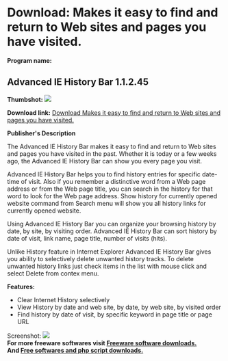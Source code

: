 # Download: Makes it easy to find and return to Web sites and pages you have visited.

**Program name:**

## Advanced IE History Bar 1.1.2.45

  
**Thumbshot:** ![](http://www.freewarefiles.com/screenshot/adviehistorybar_md.gif)   
  
**Download link:** [Download Makes it easy to find and return to Web sites and pages you have visited.](http://freesoftwares.boysofts.com/Advanced-IE-History-Bar_program_31594.html)  
  


**Publisher's Description**  
  


The Advanced IE History Bar makes it easy to find and return to Web sites and pages you have visited in the past. Whether it is today or a few weeks ago, the Advanced IE History Bar can show you every page you visit. 

Advanced IE History Bar helps you to find history entries for specific date-time of visit. Also if you remember a distinctive word from a Web page address or from the Web page title, you can search in the history for that word to look for the Web page address. Show history for currently opened website command from Search menu will show you all history links for currently opened website.

Using Advanced IE History Bar you can organize your browsing history by date, by site, by visiting order. Advanced IE History Bar can sort history by date of visit, link name, page title, number of visits (hits).

Unlike History feature in Internet Explorer Advanced IE History Bar gives you ability to selectively delete unwanted history tracks. To delete unwanted history links just check items in the list with mouse click and select Delete from contex menu.

**Features:**

  * Clear Internet History selectively 
  * View History by date and web site, by date, by web site, by visited order 
  * Find history by date of visit, by specific keyword in page title or page URL 

  
  
Screenshot: ![](http://www.freewarefiles.com/screenshot/adviehistorybar.gif)   
**For more freeware softwares visit [Freeware software downloads.](http://freesoftwares.boysofts.com/)**   
**And [Free softwares and php script downloads.](http://www.boysofts.com/)**
